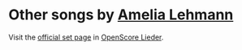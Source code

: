
# Other songs by [Amelia Lehmann](..)

Visit the [official set page] in [OpenScore Lieder].

[official set page]: https://musescore.com/openscore-lieder-corpus/sets/5107534
[OpenScore Lieder]: https://musescore.com/openscore-lieder-corpus
